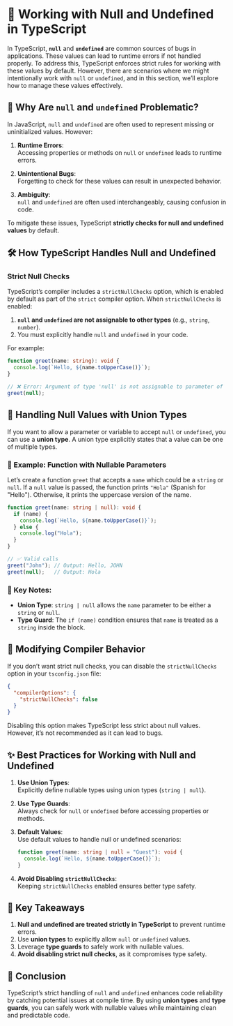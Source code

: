 # 🚀 **Working with Null and Undefined in TypeScript**

In TypeScript, **`null`** and **`undefined`** are common sources of bugs in applications. These values can lead to runtime errors if not handled properly. To address this, TypeScript enforces strict rules for working with these values by default. However, there are scenarios where we might intentionally work with `null` or `undefined`, and in this section, we’ll explore how to manage these values effectively.


## 🧐 **Why Are `null` and `undefined` Problematic?**

In JavaScript, `null` and `undefined` are often used to represent missing or uninitialized values. However:

1. **Runtime Errors**:  
   Accessing properties or methods on `null` or `undefined` leads to runtime errors.

2. **Unintentional Bugs**:  
   Forgetting to check for these values can result in unexpected behavior.

3. **Ambiguity**:  
   `null` and `undefined` are often used interchangeably, causing confusion in code.

To mitigate these issues, TypeScript **strictly checks for null and undefined values** by default.


## 🛠 **How TypeScript Handles Null and Undefined**

### **Strict Null Checks**

TypeScript’s compiler includes a `strictNullChecks` option, which is enabled by default as part of the `strict` compiler option. When `strictNullChecks` is enabled:

1. **`null` and `undefined` are not assignable to other types** (e.g., `string`, `number`).  
2. You must explicitly handle `null` and `undefined` in your code.

For example:

```typescript
function greet(name: string): void {
  console.log(`Hello, ${name.toUpperCase()}`);
}

// ❌ Error: Argument of type 'null' is not assignable to parameter of type 'string'
greet(null);
```


## 🔧 **Handling Null Values with Union Types**

If you want to allow a parameter or variable to accept `null` or `undefined`, you can use a **union type**. A union type explicitly states that a value can be one of multiple types.

### 🎨 Example: Function with Nullable Parameters

Let’s create a function `greet` that accepts a `name` which could be a `string` or `null`. If a `null` value is passed, the function prints `"Hola"` (Spanish for "Hello"). Otherwise, it prints the uppercase version of the name.

```typescript
function greet(name: string | null): void {
  if (name) {
    console.log(`Hello, ${name.toUpperCase()}`);
  } else {
    console.log("Hola");
  }
}

// ✅ Valid calls
greet("John"); // Output: Hello, JOHN
greet(null);   // Output: Hola
```

### 🔑 Key Notes:

- **Union Type**: `string | null` allows the `name` parameter to be either a `string` or `null`.
- **Type Guard**: The `if (name)` condition ensures that `name` is treated as a `string` inside the block.


## 🔄 **Modifying Compiler Behavior**

If you don’t want strict null checks, you can disable the `strictNullChecks` option in your `tsconfig.json` file:

```json
{
  "compilerOptions": {
    "strictNullChecks": false
  }
}
```

Disabling this option makes TypeScript less strict about null values. However, it’s not recommended as it can lead to bugs.


## ✨ **Best Practices for Working with Null and Undefined**

1. **Use Union Types**:  
   Explicitly define nullable types using union types (`string | null`).

2. **Use Type Guards**:  
   Always check for `null` or `undefined` before accessing properties or methods.

3. **Default Values**:  
   Use default values to handle null or undefined scenarios:

   ```typescript
   function greet(name: string | null = "Guest"): void {
     console.log(`Hello, ${name.toUpperCase()}`);
   }
   ```

4. **Avoid Disabling `strictNullChecks`**:  
   Keeping `strictNullChecks` enabled ensures better type safety.


## 🎯 **Key Takeaways**

1. **Null and undefined are treated strictly in TypeScript** to prevent runtime errors.  
2. Use **union types** to explicitly allow `null` or `undefined` values.  
3. Leverage **type guards** to safely work with nullable values.  
4. **Avoid disabling strict null checks**, as it compromises type safety.


## 📝 **Conclusion**

TypeScript’s strict handling of `null` and `undefined` enhances code reliability by catching potential issues at compile time. By using **union types** and **type guards**, you can safely work with nullable values while maintaining clean and predictable code.
